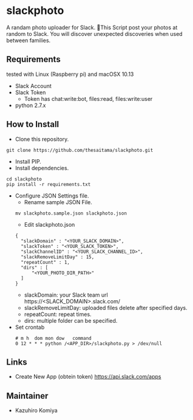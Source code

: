 # slackphoto
A randam photo uploader for Slack.
This Script post your photos at random to Slack.
You will discover unexpected discoveries when used between families.

## Requirements
tested with Linux (Raspberry pi) and macOSX 10.13

* Slack Account
* Slack Token
  + Token has chat:write:bot, files:read, files:write:user
* python 2.7.x

## How to Install
* Clone this repository.
```
git clone https://github.com/thesaitama/slackphoto.git
```   
* Install PIP.
* Install dependencies.
```
cd slackphoto
pip install -r requirements.txt
```
* Configure JSON Settings file.
  + Rename sample JSON File.
  ```
  mv slackphoto.sample.json slackphoto.json
  ```
  + Edit slackphoto.json
  ```
  {
    "slackDomain" : "<YOUR_SLACK_DOMAIN>",
    "slackToken" : "<YOUR_SLACK_TOKEN>",
    "slackChannelID" : "<YOUR_SLACK_CHANNEL_ID>",
    "slackRemoveLimitDay" : 15,
    "repeatCount" : 1,
    "dirs" : [
        "<YOUR_PHOTO_DIR_PATH>"
    ]
  }
  ```
  + slackDomain: your Slack team url https://<SLACK_DOMAIN>.slack.com/
  + slackRemoveLimitDay: uploaded files delete after specified days.
  + repeatCount: repeat times.
  + dirs: multiple folder can be specified.
* Set crontab
  ```
  # m h  dom mon dow   command
  0 12 * * * python /<APP_DIR>/slackphoto.py > /dev/null
  ```

## Links
* Create New App (obtein token)
 https://api.slack.com/apps

## Maintainer
* Kazuhiro Komiya

